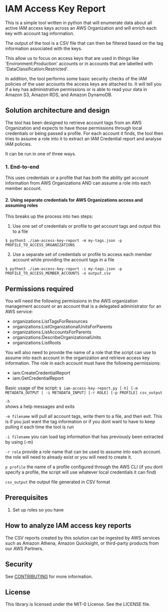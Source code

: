 # IAM Access Key Report
This is a simple tool written in python that will enumerate data about all active IAM access keys across an AWS Organization and will enrich each key with account tag information.

The output of the tool is a CSV file that can then be filtered based on the tag information associated with the keys.

This allow us to focus on access keys that are used in things like 'Environment:Production' accounts or in accounts that are labelled with 'DataClassification:Restricted'.

In addition, the tool performs some basic security checks of the IAM policies of the user accounts the access keys are attached to. It will tell you if a key has administrative permissions or 
is able to read your data in Amazon S3, Amazon RDS, and Amazon DynamoDB.

## Solution architecture and design
The tool has been designed to retrieve account tags from an AWS Organization and expects to have those permissions through local credentials or being passed a profile.
For each account it finds, the tool then tries to assume a role into it to extract an IAM Credential report and analyse IAM policies.

<pic>

It can be run in one of three ways.

### 1. End-to-end
This uses credentials or a profile that has both the ability get account information from AWS Organizations AND can assume a role into each member account.

#### 2. Using separate credentials for AWS Organizations access and assuming roles
This breaks up the process into two steps:
1. Use one set of credentials or profile to get account tags and output this to a file
```
$ python3 ./iam-access-key-report -m my-tags.json -p PROFILE_TO_ACCESS_ORGANIZATIONS
```
2. Use a separate set of credentials or profile to access each member account while providing the account tags in a file
```
$ python3 ./iam-access-key-report -i my-tags.json -p PROFILE_TO_ACCESS_MEMBER_ACCOUNTS -o output.csv
```

## Permissions required
You will need the following permissions in the AWS organization management account or an account that is a delegated administrator for an AWS service:
- organizations:ListTagsForResources
- organizations:ListOrganizationalUnitsForParents
- organizations:ListAccountsForParents
- organizations:DescribeOrganizationalUnits
- organizations:ListRoots

You will also need to provide the name of a role that the script can use to assume into each account in the organization and retrieve access key information.
The role in each account must have the following permissions:
- iam:CreateCredentialReport
- iam:GetCredentialReport

Basic usage of the script:
`$ iam-access-key-report.py [-h] [-m METADATA_OUTPUT | -i METADATA_INPUT] [-r ROLE] [-p PROFILE] csv_output`

`-h`  
shows a help messages and exits

`-m filename`
will pull all account tags, write them to a file, and then exit. This is if you just want the tag information or if you dont want to have to keep pulling it each time the tool is run

`-i filename`
you can load tag information that has previously been extracted by using (-m)

`-r role`
provide a role name that can be used to assume into each account. the role will need to already exist or you will need to create it.

`p profile`
the name of a profile configured through the AWS CLI (if you dont specify a profile, the script will use whatever local credentials it can find)

`csv_output`
the output file generated in CSV format

## Prerequisites

1. Set up roles so you have 


## How to analyze IAM access key reports

The CSV reports created by this solution can be ingested by AWS services such as Amazon Athena, Amazon Quicksight, or third-party products from our AWS Partners.

## Security

See [CONTRIBUTING](CONTRIBUTING.md#security-issue-notifications) for more information.

## License

This library is licensed under the MIT-0 License. See the LICENSE file.

